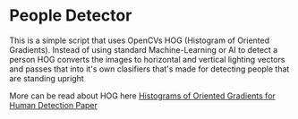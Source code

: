 # People Detector
This is a simple script that uses OpenCVs HOG (Histogram of Oriented Gradients).
Instead of using standard Machine-Learning or AI to detect a person HOG converts the images to horizontal and vertical lighting vectors and passes that into it's own clasifiers that's made for detecting people that are standing upright

More can be read about HOG here [Histograms of Oriented Gradients for Human Detection Paper](http://lear.inrialpes.fr/people/triggs/pubs/Dalal-cvpr05.pdf)